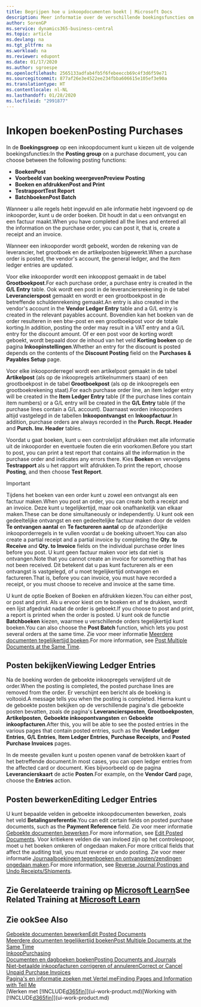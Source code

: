 ```yaml
---
title: Begrijpen hoe u inkoopdocumenten boekt | Microsoft Docs
description: Meer informatie over de verschillende boekingsfuncties om inkoopdocumenten te boeken en hoe u geboekte documenten kunt bijwerken.
author: SorenGP
ms.service: dynamics365-business-central
ms.topic: article
ms.devlang: na
ms.tgt_pltfrm: na
ms.workload: na
ms.reviewer: edupont
ms.date: 01/17/2020
ms.author: sgroespe
ms.openlocfilehash: 2565133adfab4fb5f6febeeccb69c4f3d6f59e71
ms.sourcegitcommit: 877af26e3e4522ee234fbba606615e105ef3e90a
ms.translationtype: HT
ms.contentlocale: nl-NL
ms.lasthandoff: 01/28/2020
ms.locfileid: "2991877"
---
```

# <a name="posting-purchases"></a><span data-ttu-id="9abdd-103">Inkopen boeken</span><span class="sxs-lookup"><span data-stu-id="9abdd-103">Posting Purchases</span></span>
<span data-ttu-id="9abdd-104">In de **Boekingsgroep** op een inkoopdocument kunt u kiezen uit de volgende boekingsfuncties:</span><span class="sxs-lookup"><span data-stu-id="9abdd-104">In the **Posting group** on a purchase document, you can choose between the following posting functions:</span></span>

* <span data-ttu-id="9abdd-105">**Boeken**</span><span class="sxs-lookup"><span data-stu-id="9abdd-105">**Post**</span></span>
* <span data-ttu-id="9abdd-106">**Voorbeeld van boeking weergeven**</span><span class="sxs-lookup"><span data-stu-id="9abdd-106">**Preview Posting**</span></span>
* <span data-ttu-id="9abdd-107">**Boeken en afdrukken**</span><span class="sxs-lookup"><span data-stu-id="9abdd-107">**Post and Print**</span></span>
* <span data-ttu-id="9abdd-108">**Testrapport**</span><span class="sxs-lookup"><span data-stu-id="9abdd-108">**Test Report**</span></span>
* <span data-ttu-id="9abdd-109">**Batchboeken**</span><span class="sxs-lookup"><span data-stu-id="9abdd-109">**Post Batch**</span></span>

<span data-ttu-id="9abdd-110">Wanneer u alle regels hebt ingevuld en alle informatie hebt ingevoerd op de inkooporder, kunt u de order boeken. Dit houdt in dat u een ontvangst en een factuur maakt.</span><span class="sxs-lookup"><span data-stu-id="9abdd-110">When you have completed all the lines and entered all the information on the purchase order, you can post it, that is, create a receipt and an invoice.</span></span>

<span data-ttu-id="9abdd-111">Wanneer een inkooporder wordt geboekt, worden de rekening van de leverancier, het grootboek en de artikelposten bijgewerkt.</span><span class="sxs-lookup"><span data-stu-id="9abdd-111">When a purchase order is posted, the vendor's account, the general ledger, and the item ledger entries are updated.</span></span>

<span data-ttu-id="9abdd-112">Voor elke inkooporder wordt een inkooppost gemaakt in de tabel **Grootboekpost**.</span><span class="sxs-lookup"><span data-stu-id="9abdd-112">For each purchase order, a purchase entry is created in the **G/L Entry** table.</span></span> <span data-ttu-id="9abdd-113">Ook wordt een post in de leveranciersrekening in de tabel **Leverancierspost** gemaakt en wordt er een grootboekpost in de betreffende schuldenrekening gemaakt.</span><span class="sxs-lookup"><span data-stu-id="9abdd-113">An entry is also created in the vendor's account in the **Vendor Ledger Entry** table and a G/L entry is created in the relevant payables account.</span></span> <span data-ttu-id="9abdd-114">Bovendien kan het boeken van de order resulteren in een btw-post en een grootboekpost voor de totale korting.</span><span class="sxs-lookup"><span data-stu-id="9abdd-114">In addition, posting the order may result in a VAT entry and a G/L entry for the discount amount.</span></span> <span data-ttu-id="9abdd-115">Of er een post voor de korting wordt geboekt, wordt bepaald door de inhoud van het veld **Korting boeken** op de pagina **Inkoopinstellingen**.</span><span class="sxs-lookup"><span data-stu-id="9abdd-115">Whether an entry for the discount is posted depends on the contents of the **Discount Posting** field on the **Purchases & Payables Setup** page.</span></span>

<span data-ttu-id="9abdd-116">Voor elke inkooporderregel wordt een artikelpost gemaakt in de tabel **Artikelpost** (als op de inkoopregels artikelnummers staan) of een grootboekpost in de tabel **Grootboekpost** (als op de inkoopregels een grootboekrekening staat).</span><span class="sxs-lookup"><span data-stu-id="9abdd-116">For each purchase order line, an item ledger entry will be created in the **Item Ledger Entry** table (if the purchase lines contain item numbers) or a G/L entry will be created in the **G/L Entry** table (if the purchase lines contain a G/L account).</span></span> <span data-ttu-id="9abdd-117">Daarnaast worden inkooporders altijd vastgelegd in de tabellen **Inkoopontvangst** en **Inkoopfactuur**.</span><span class="sxs-lookup"><span data-stu-id="9abdd-117">In addition, purchase orders are always recorded in the **Purch. Recpt. Header** and **Purch. Inv. Header** tables.</span></span>

<span data-ttu-id="9abdd-118">Voordat u gaat boeken, kunt u een controlelijst afdrukken met alle informatie uit de inkooporder en eventuele fouten die erin voorkomen.</span><span class="sxs-lookup"><span data-stu-id="9abdd-118">Before you start to post, you can print a test report that contains all the information in the purchase order and indicates any errors there.</span></span> <span data-ttu-id="9abdd-119">Kies **Boeken** en vervolgens **Testrapport** als u het rapport wilt afdrukken.</span><span class="sxs-lookup"><span data-stu-id="9abdd-119">To print the report, choose **Posting**, and then choose **Test Report**.</span></span>

> [!IMPORTANT]  
>   <span data-ttu-id="9abdd-120">Tijdens het boeken van een order kunt u zowel een ontvangst als een factuur maken.</span><span class="sxs-lookup"><span data-stu-id="9abdd-120">When you post an order, you can create both a receipt and an invoice.</span></span> <span data-ttu-id="9abdd-121">Deze kunt u tegelijkertijd, maar ook onafhankelijk van elkaar maken.</span><span class="sxs-lookup"><span data-stu-id="9abdd-121">These can be done simultaneously or independently.</span></span> <span data-ttu-id="9abdd-122">U kunt ook een gedeeltelijke ontvangst en een gedeeltelijke factuur maken door de velden **Te ontvangen aantal** en **Te factureren aantal** op de afzonderlijke inkooporderregels in te vullen voordat u de boeking uitvoert.</span><span class="sxs-lookup"><span data-stu-id="9abdd-122">You can also create a partial receipt and a partial invoice by completing the **Qty. to Receive** and **Qty. to Invoice** fields on the individual purchase order lines before you post.</span></span> <span data-ttu-id="9abdd-123">U kunt geen factuur maken voor iets dat niet is ontvangen.</span><span class="sxs-lookup"><span data-stu-id="9abdd-123">Note that you cannot create an invoice for something that has not been received.</span></span> <span data-ttu-id="9abdd-124">Dit betekent dat u pas kunt factureren als er een ontvangst is vastgelegd, of u moet tegelijkertijd ontvangen en factureren.</span><span class="sxs-lookup"><span data-stu-id="9abdd-124">That is, before you can invoice, you must have recorded a receipt, or you must choose to receive and invoice at the same time.</span></span>

<span data-ttu-id="9abdd-125">U kunt de optie Boeken of Boeken en afdrukken kiezen.</span><span class="sxs-lookup"><span data-stu-id="9abdd-125">You can either post, or post and print.</span></span> <span data-ttu-id="9abdd-126">Als u ervoor kiest om te boeken en af te drukken, wordt een lijst afgedrukt nadat de order is geboekt.</span><span class="sxs-lookup"><span data-stu-id="9abdd-126">If you choose to post and print, a report is printed when the order is posted.</span></span> <span data-ttu-id="9abdd-127">U kunt ook de functie **Batchboeken** kiezen, waarmee u verschillende orders tegelijkertijd kunt boeken.</span><span class="sxs-lookup"><span data-stu-id="9abdd-127">You can also choose the **Post Batch** function, which lets you post several orders at the same time.</span></span> <span data-ttu-id="9abdd-128">Zie voor meer informatie [Meerdere documenten tegelijkertijd boeken](ui-batch-posting.md).</span><span class="sxs-lookup"><span data-stu-id="9abdd-128">For more information, see [Post Multiple Documents at the Same Time](ui-batch-posting.md).</span></span>

## <a name="viewing-ledger-entries"></a><span data-ttu-id="9abdd-129">Posten bekijken</span><span class="sxs-lookup"><span data-stu-id="9abdd-129">Viewing Ledger Entries</span></span>
<span data-ttu-id="9abdd-130">Na de boeking worden de geboekte inkoopregels verwijderd uit de order.</span><span class="sxs-lookup"><span data-stu-id="9abdd-130">When the posting is completed, the posted purchase lines are removed from the order.</span></span> <span data-ttu-id="9abdd-131">Er verschijnt een bericht als de boeking is voltooid.</span><span class="sxs-lookup"><span data-stu-id="9abdd-131">A message tells you when the posting is completed.</span></span> <span data-ttu-id="9abdd-132">Hierna kunt u de geboekte posten bekijken op de verschillende pagina's die geboekte posten bevatten, zoals de pagina's **Leveranciersposten**, **Grootboekposten**, **Artikelposten**, **Geboekte inkoopontvangsten** en **Geboekte inkoopfacturen**.</span><span class="sxs-lookup"><span data-stu-id="9abdd-132">After this, you will be able to see the posted entries in the various pages that contain posted entries, such as the **Vendor Ledger Entries**, **G/L Entries**, **Item Ledger Entries**, **Purchase Receipts**, and **Posted Purchase Invoices** pages.</span></span>

<span data-ttu-id="9abdd-133">In de meeste gevallen kunt u posten openen vanaf de betrokken kaart of het betreffende document.</span><span class="sxs-lookup"><span data-stu-id="9abdd-133">In most cases, you can open ledger entries from the affected card or document.</span></span> <span data-ttu-id="9abdd-134">Kies bijvoorbeeld op de pagina **Leverancierskaart** de actie **Posten**.</span><span class="sxs-lookup"><span data-stu-id="9abdd-134">For example, on the **Vendor Card** page, choose the **Entries** action.</span></span>

## <a name="editing-ledger-entries"></a><span data-ttu-id="9abdd-135">Posten bewerken</span><span class="sxs-lookup"><span data-stu-id="9abdd-135">Editing Ledger Entries</span></span>
<span data-ttu-id="9abdd-136">U kunt bepaalde velden in geboekte inkoopdocumenten bewerken, zoals het veld **Betalingsreferentie**.</span><span class="sxs-lookup"><span data-stu-id="9abdd-136">You can edit certain fields on posted purchase documents, such as the **Payment Reference** field.</span></span> <span data-ttu-id="9abdd-137">Zie voor meer informatie [Geboekte documenten bewerken](across-edit-posted-document.md).</span><span class="sxs-lookup"><span data-stu-id="9abdd-137">For more information, see [Edit Posted Documents](across-edit-posted-document.md).</span></span> <span data-ttu-id="9abdd-138">Voor kritiekere velden die van invloed zijn op het controlespoor, moet u het boeken omkeren of ongedaan maken.</span><span class="sxs-lookup"><span data-stu-id="9abdd-138">For more critical fields that affect the auditing trail, you must reverse or undo posting.</span></span> <span data-ttu-id="9abdd-139">Zie voor meer informatie [Journaalboekingen tegenboeken en ontvangsten/zendingen ongedaan maken](finance-how-reverse-journal-posting.md).</span><span class="sxs-lookup"><span data-stu-id="9abdd-139">For more information, see [Reverse Journal Postings and Undo Receipts/Shipments](finance-how-reverse-journal-posting.md).</span></span> 

## <a name="see-related-training-at-microsoft-learnlearnmodulesreceive-invoice-dynamics-d365-business-centralindex"></a><span data-ttu-id="9abdd-140">Zie Gerelateerde training op [Microsoft Learn](/learn/modules/receive-invoice-dynamics-d365-business-central/index)</span><span class="sxs-lookup"><span data-stu-id="9abdd-140">See Related Training at [Microsoft Learn](/learn/modules/receive-invoice-dynamics-d365-business-central/index)</span></span>

## <a name="see-also"></a><span data-ttu-id="9abdd-141">Zie ook</span><span class="sxs-lookup"><span data-stu-id="9abdd-141">See Also</span></span>
[<span data-ttu-id="9abdd-142">Geboekte documenten bewerken</span><span class="sxs-lookup"><span data-stu-id="9abdd-142">Edit Posted Documents</span></span>](across-edit-posted-document.md)  
[<span data-ttu-id="9abdd-143">Meerdere documenten tegelijkertijd boeken</span><span class="sxs-lookup"><span data-stu-id="9abdd-143">Post Multiple Documents at the Same Time</span></span>](ui-batch-posting.md)  
[<span data-ttu-id="9abdd-144">Inkoop</span><span class="sxs-lookup"><span data-stu-id="9abdd-144">Purchasing</span></span>](purchasing-manage-purchasing.md)  
[<span data-ttu-id="9abdd-145">Documenten en dagboeken boeken</span><span class="sxs-lookup"><span data-stu-id="9abdd-145">Posting Documents and Journals</span></span>](ui-post-documents-journals.md)  
[<span data-ttu-id="9abdd-146">Niet-betaalde inkoopfacturen corrigeren of annuleren</span><span class="sxs-lookup"><span data-stu-id="9abdd-146">Correct or Cancel Unpaid Purchase Invoices</span></span>](purchasing-how-correct-cancel-unpaid-purchase-invoices.md)  
[<span data-ttu-id="9abdd-147">Pagina's en informatie zoeken met Vertel me</span><span class="sxs-lookup"><span data-stu-id="9abdd-147">Finding Pages and Information with Tell Me</span></span>](ui-search.md)  
<span data-ttu-id="9abdd-148">[Werken met [!INCLUDE[d365fin](includes/d365fin_md.md)]](ui-work-product.md)</span><span class="sxs-lookup"><span data-stu-id="9abdd-148">[Working with [!INCLUDE[d365fin](includes/d365fin_md.md)]](ui-work-product.md)</span></span>
